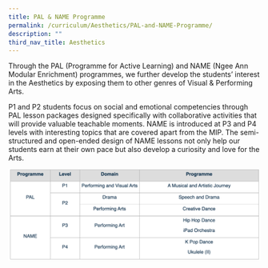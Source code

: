 ```yaml
---
title: PAL & NAME Programme
permalink: /curriculum/Aesthetics/PAL-and-NAME-Programme/
description: ""
third_nav_title: Aesthetics
---
```

Through the PAL (Programme for Active Learning) and NAME (Ngee Ann Modular Enrichment) programmes, we further develop the students’ interest in the Aesthetics by exposing them to other genres of Visual & Performing Arts.

P1 and P2 students focus on social and emotional competencies through PAL lesson packages designed specifically with collaborative activities that will provide valuable teachable moments. NAME is introduced at P3 and P4 levels with interesting topics that are covered apart from the MIP. The semi-structured and open-ended design of NAME lessons not only help our students earn at their own pace but also develop a curiosity and love for the Arts.

![](/images/pal.png)
